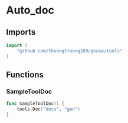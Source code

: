 # Auto_doc

## Imports

```go
import (
	"github.com/thuongtruong109/gouse/tools"
)
```
## Functions


### SampleToolDoc

```go
func SampleToolDoc() {
	tools.Doc("docs", "gen")
}
```
